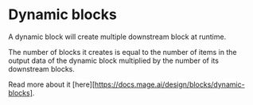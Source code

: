 # Dynamic blocks

A dynamic block will create multiple downstream block at runtime.

The number of blocks it creates is equal to the number of items in the output data of the dynamic block multiplied by the number of its downstream blocks.

Read more about it [here][https://docs.mage.ai/design/blocks/dynamic-blocks].